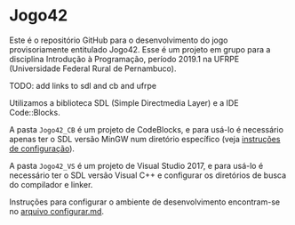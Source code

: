 # Jogo42
Este é o repositório GitHub para o desenvolvimento do jogo provisoriamente entitulado Jogo42. Esse é um projeto em grupo para a disciplina Introdução à Programação, período 2019.1 na UFRPE (Universidade Federal Rural de Pernambuco).

TODO: add links to sdl and cb and ufrpe

Utilizamos a biblioteca SDL (Simple Directmedia Layer) e a IDE Code::Blocks.

A pasta `Jogo42_CB` é um projeto de CodeBlocks, e para usá-lo é necessário apenas ter o SDL versão MinGW num diretório específico (veja [instruções de configuração](configurar.md)).

A pasta `Jogo42_VS` é um projeto de Visual Studio 2017, e para usá-lo é necessário ter o SDL versão Visual C++ e configurar os diretórios de busca do compilador e linker.

Instruções para configurar o ambiente de desenvolvimento encontram-se no [arquivo configurar.md](/configurar.md).
